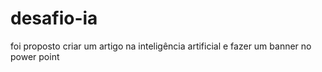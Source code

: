 # desafio-ia
foi proposto criar um artigo na inteligência artificial  e fazer um banner no power point
